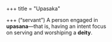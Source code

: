 +++
title = "Upasaka"

+++
(“servant”) A person engaged in  
**upasana**—that is, having an intent focus  
on serving and worshiping a **deity**.